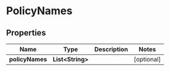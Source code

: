 

# PolicyNames


## Properties

| Name | Type | Description | Notes |
|------------ | ------------- | ------------- | -------------|
|**policyNames** | **List&lt;String&gt;** |  |  [optional] |



